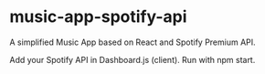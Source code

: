 # music-app-spotify-api
A simplified Music App based on React and Spotify Premium API.

Add your Spotify API in Dashboard.js (client). Run with npm start.
